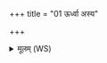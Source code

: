 +++
title = "01 ऊर्ध्वा अस्य"

+++
<details><summary>मूलम् (WS)</summary>

ऊर्ध्वा अस्य समिधो भवन्त्यूर्ध्वा शुक्रा शोचींष्योग्नेः । तु. शौ.सं. ५.२७  
द्युमत्तमा सुप्रतीकस्य सूनस्तनूनपादसुरो विश्ववेदाः ॥ १ ॥
</details>